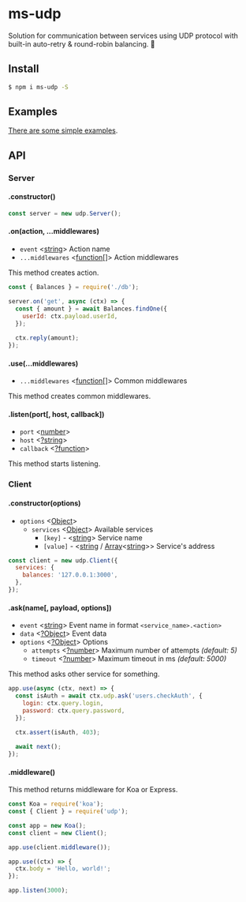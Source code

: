 # ms-udp

Solution for communication between services using UDP protocol with built-in auto-retry & round-robin balancing. 🔬

## Install

```sh
$ npm i ms-udp -S
```

## Examples

[There are some simple examples](examples).

## API

### Server

#### .constructor()

```js
const server = new udp.Server();
```

#### .on(action, ...middlewares)

* `event` <[string](https://developer.mozilla.org/en-US/docs/Web/JavaScript/Data_structures#String_type)> Action name
* `...middlewares` <[function[]](https://developer.mozilla.org/en-US/docs/Web/JavaScript/Reference/Global_Objects/Function)> Action middlewares

This method creates action.

```js
const { Balances } = require('./db');

server.on('get', async (ctx) => {
  const { amount } = await Balances.findOne({
    userId: ctx.payload.userId,
  });
  
  ctx.reply(amount);
});
```

#### .use(...middlewares)

* `...middlewares` <[function[]](https://developer.mozilla.org/en-US/docs/Web/JavaScript/Reference/Global_Objects/Function)> Common middlewares

This method creates common middlewares.

#### .listen(port[, host, callback])

* `port` <[number](https://developer.mozilla.org/en-US/docs/Web/JavaScript/Data_structures#Number_type)>
* `host` <[?string](https://developer.mozilla.org/en-US/docs/Web/JavaScript/Data_structures#String_type)>
* `callback` <[?function](https://developer.mozilla.org/en-US/docs/Web/JavaScript/Reference/Global_Objects/Function)>

This method starts listening.

### Client

#### .constructor(options)

* `options` <[Object](https://developer.mozilla.org/en-US/docs/Web/JavaScript/Reference/Global_Objects/Object)>
  * `services` <[Object](https://developer.mozilla.org/en-US/docs/Web/JavaScript/Reference/Global_Objects/Object)> Available services
    * `[key]` - <[string](https://developer.mozilla.org/en-US/docs/Web/JavaScript/Data_structures#String_type)> Service name
    * `[value]` - <[string](https://developer.mozilla.org/en-US/docs/Web/JavaScript/Data_structures#String_type) / [Array](https://developer.mozilla.org/en-US/docs/Web/JavaScript/Reference/Global_Objects/Array)<[string](https://developer.mozilla.org/en-US/docs/Web/JavaScript/Data_structures#String_type)>> Service's address

```js
const client = new udp.Client({
  services: {
    balances: '127.0.0.1:3000',
  },
});
```

#### .ask(name[, payload, options])

* `event` <[string](https://developer.mozilla.org/en-US/docs/Web/JavaScript/Data_structures#String_type)> Event name in format `<service_name>.<action>`
* `data` <[?Object](https://developer.mozilla.org/en-US/docs/Web/JavaScript/Reference/Global_Objects/Object)> Event data
* `options` <[?Object](https://developer.mozilla.org/en-US/docs/Web/JavaScript/Reference/Global_Objects/Object)> Options
  * `attempts` <[?number](https://developer.mozilla.org/en-US/docs/Web/JavaScript/Data_structures#Number_type)> Maximum number of attempts *(default: 5)*
  * `timeout` <[?number](https://developer.mozilla.org/en-US/docs/Web/JavaScript/Data_structures#Number_type)> Maximum timeout in ms *(default: 5000)*

This method asks other service for something.

```js
app.use(async (ctx, next) => {
  const isAuth = await ctx.udp.ask('users.checkAuth', {
    login: ctx.query.login,
    password: ctx.query.password,
  });

  ctx.assert(isAuth, 403);
  
  await next();
});
```

#### .middleware()

This method returns middleware for Koa or Express.

```js
const Koa = require('koa');
const { Client } = require('udp');

const app = new Koa();
const client = new Client();

app.use(client.middleware());

app.use((ctx) => {
  ctx.body = 'Hello, world!';
});

app.listen(3000);
```
